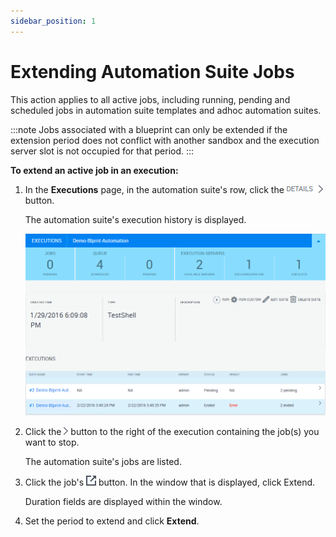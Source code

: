 ```yaml
---
sidebar_position: 1
---
```


# Extending Automation Suite Jobs

This action applies to all active jobs, including running, pending and scheduled jobs in automation suite templates and adhoc automation suites.

:::note
Jobs associated with a blueprint can only be extended if the extension period does not conflict with another sandbox and the execution server slot is not occupied for that period.
:::

**To extend an active job in an execution:**

1. In the **Executions** page, in the automation suite's row, click the ![](/Images/CloudShell-Portal/Scheduling-Jobs/DetailsButton.png) button.
    
    The automation suite's execution history is displayed.
    
    ![](/Images/CloudShell-Portal/Scheduling-Jobs/ExecutionHistory_.png)
    
2. Click the ![](/Images/CloudShell-Portal/Scheduling-Jobs/MoreButton.png) button to the right of the execution containing the job(s) you want to stop.
    
    The automation suite's jobs are listed.
    
3. Click the job's ![](/Images/CloudShell-Portal/Scheduling-Jobs/MoreInfoButton.png) button. In the window that is displayed, click Extend.
    
    Duration fields are displayed within the window.
    
4. Set the period to extend and click **Extend**.
